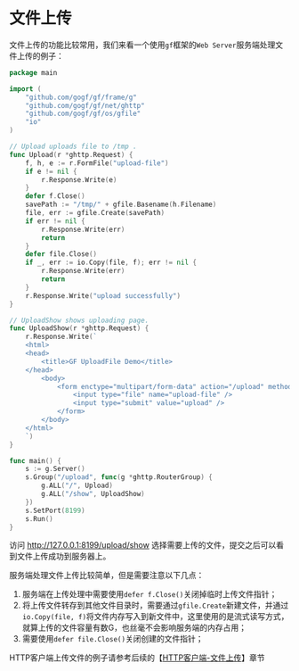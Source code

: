 # 文件上传

文件上传的功能比较常用，我们来看一个使用`gf`框架的`Web Server`服务端处理文件上传的例子：

```go
package main

import (
	"github.com/gogf/gf/frame/g"
	"github.com/gogf/gf/net/ghttp"
	"github.com/gogf/gf/os/gfile"
	"io"
)

// Upload uploads file to /tmp .
func Upload(r *ghttp.Request) {
	f, h, e := r.FormFile("upload-file")
	if e != nil {
		r.Response.Write(e)
	}
	defer f.Close()
	savePath := "/tmp/" + gfile.Basename(h.Filename)
	file, err := gfile.Create(savePath)
	if err != nil {
		r.Response.Write(err)
		return
	}
	defer file.Close()
	if _, err := io.Copy(file, f); err != nil {
		r.Response.Write(err)
		return
	}
	r.Response.Write("upload successfully")
}

// UploadShow shows uploading page.
func UploadShow(r *ghttp.Request) {
	r.Response.Write(`
    <html>
    <head>
        <title>GF UploadFile Demo</title>
    </head>
        <body>
            <form enctype="multipart/form-data" action="/upload" method="post">
                <input type="file" name="upload-file" />
                <input type="submit" value="upload" />
            </form>
        </body>
    </html>
    `)
}

func main() {
	s := g.Server()
	s.Group("/upload", func(g *ghttp.RouterGroup) {
		g.ALL("/", Upload)
		g.ALL("/show", UploadShow)
	})
	s.SetPort(8199)
	s.Run()
}
```

访问  http://127.0.0.1:8199/upload/show  选择需要上传的文件，提交之后可以看到文件上传成功到服务器上。

服务端处理文件上传比较简单，但是需要注意以下几点：
1. 服务端在上传处理中需要使用`defer f.Close()`关闭掉临时上传文件指针；
1. 将上传文件转存到其他文件目录时，需要通过`gfile.Create`新建文件，并通过`io.Copy(file, f)`将文件内存写入到新文件中，这里使用的是流式读写方式，就算上传的文件容量有数G，也丝毫不会影响服务端的内存占用；
1. 需要使用`defer file.Close()`关闭创建的文件指针；

HTTP客户端上传文件的例子请参考后续的【[HTTP客户端-文件上传](net/ghttp/client.md)】章节

